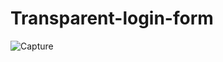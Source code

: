 # Transparent-login-form
![Capture](https://user-images.githubusercontent.com/57311518/158819212-1285805b-d309-4465-8513-f4dce6b75002.PNG)
